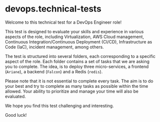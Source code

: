 # devops.technical-tests

Welcome to this technical test for a DevOps Engineer role!

This test is designed to evaluate your skills and experience in various aspects of the role, including Virtualization, AWS Cloud management, Continuous Integration/Continuous Deployment (CI/CD), Infrastructure as Code (IaC), incident management, among others.

The test is structured into several folders, each corresponding to a specific aspect of the role. Each folder contains a set of tasks that we are asking you to complete. The idea, is to deploy three micro-services, a frontend (`Ariane`), a backend (`Falcon`) and a Redis (`redis`).

Please note that it is not essential to complete every task. The aim is to do your best and try to complete as many tasks as possible within the time allowed. Your ability to prioritize and manage your time will also be evaluated.

We hope you find this test challenging and interesting. 

Good luck!
